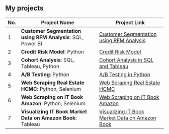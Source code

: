 ## My projects

| No.    | Project Name    | Project Link     |
|--------|-----------------|--------------------|
|  1    | **Customer Segmentation using RFM Analysis**: SQL, Power BI | [Customer Segmentation using RFM Analysis](https://github.com/tranthithanhhai/My-portfolio/tree/main/Customer%20Segmentation%20using%20RFM%20Analysis) |
|  2    | **Credit Risk Model**:  Python  | [Credit Risk Model](https://github.com/tranthithanhhai/My-portfolio/tree/main/Credit%20risk%20model) |
|  3    | **Cohort Analysis**: SQL, Tableau, Python  | [Cohort Analysis in SQL and Tableau](https://github.com/haitran95/My-portfolio/tree/main/Cohort%20Analysis%20in%20SQL%20and%20Tableau) |
|  4   | **A/B Testing**: Python  | [A/B Testing in Python](https://github.com/haitran95/My-portfolio/tree/main/AB%20Testing%20in%20Python) |
|  5   | **Web Scraping Real Estate HCMC**: Python, Selenium | [Web Scraping Real Estate HCMC](https://github.com/haitran95/My-portfolio/tree/main/Web%20Scraping%20Real%20Estate%20HCMC) |
|  6   | **Web Scraping on IT Book Amazon**: Python, Selenium  | [Web Scraping on IT Book Amazon](https://github.com/haitran95/My-portfolio/tree/main/Web%20Scraping%20on%20IT%20Book%20Amazon) |
|  7    | **Visualizing IT Book Market Data on Amazon Book**: Tableau | [Visualizing IT Book Market Data on Amazon Book](https://github.com/tranthithanhhai/My-portfolio/blob/main/Visualizing%20IT%20Book%20Market%20Data%20on%20Amazon%20Book/README.md) |

